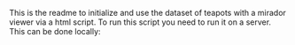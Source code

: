This is the readme to initialize and use the dataset of teapots with a mirador viewer via a html script.
To run this script you need to run it on a server. This can be done locally:

